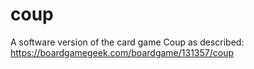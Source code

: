 # coup
A software version of the card game Coup as described: https://boardgamegeek.com/boardgame/131357/coup
